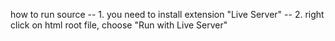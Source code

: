 how to run source
-- 1. you need to install extension "Live Server"
-- 2. right click on html root file, choose "Run with Live Server"
